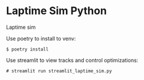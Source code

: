 # Laptime Sim Python
Laptime sim

Use poetry to install to venv:
```console 
$ poetry install
```
Use streamlit to view tracks and control optimizations:
```shellsession
# streamlit run streamlit_laptime_sim.py
```
